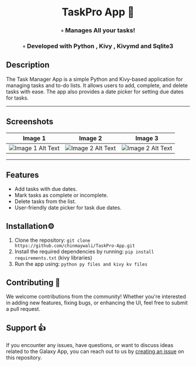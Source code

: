 <div align="center">
<h1 align="center">

<br>
TaskPro App 🎯 
</h1>
<h3>◦ Manages All your tasks!</h3>
<h3>◦ Developed with Python , Kivy , Kivymd and Sqlite3</h3>



</div>


## Description

The Task Manager App is a simple Python and Kivy-based application for managing tasks and to-do lists. It allows users to add, complete, and delete tasks with ease. The app also provides a date picker for setting due dates for tasks.

---
## Screenshots 


| Image 1 | Image 2 | Image 3| 
| ------- | ------- |------- |
| ![Image 1 Alt Text](https://github.com/chinmaywali/TaskPro-App/assets/123446377/f935965f-6a31-479d-8f52-17a2481e9dd7) | ![Image 2 Alt Text](https://github.com/chinmaywali/TaskPro-App/assets/123446377/7a53b1f1-40f2-4b33-af09-99ef93567d7f) | ![Image 2 Alt Text](https://github.com/chinmaywali/TaskPro-App/assets/123446377/4ad280c1-3c53-4a45-bd7e-bff589285043) |

----

## Features

- Add tasks with due dates.
- Mark tasks as complete or incomplete.
- Delete tasks from the list.
- User-friendly date picker for task due dates.

  
## Installation⚙️

1. Clone the repository: `git clone https://github.com/chinmaywali/TaskPro-App.git`
2. Install the required dependencies by running: `pip install requirements.txt`  (kivy libraries)
3. Run the app using: `python py files and kivy kv files`

## Contributing 🎉

We welcome contributions from the community! Whether you're interested in adding new features, fixing bugs, or enhancing the UI, feel free to submit a pull request. 

## Support 👍

If you encounter any issues, have questions, or want to discuss ideas related to the Galaxy App, you can reach out to us by [creating an issue](https://github.com/yourusername/galaxy-app/issues) on this repository.


  
